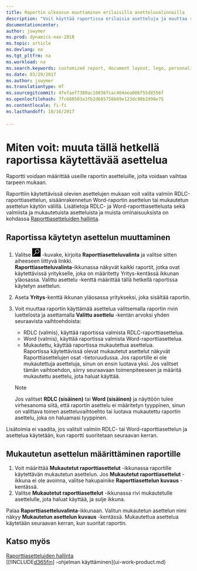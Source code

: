 ```yaml
---
title: Raportin ulkoasun muuttaminen erilaisilla asetteluvalinnoilla
description: "Voit käyttää raportissa erilaisia asetteluja ja muuttaa raportin ulkoa asua asetteluja vaihtelemalla."
documentationcenter: 
author: jswymer
ms.prod: dynamics-nav-2018
ms.topic: article
ms.devlang: na
ms.tgt_pltfrm: na
ms.workload: na
ms.search.keywords: customized report, document layout, logo, personalize
ms.date: 03/29/2017
ms.author: jswymer
ms.translationtype: HT
ms.sourcegitcommit: 4fefaef7380ac10836fcac404eea006f55d8556f
ms.openlocfilehash: 7fc680503a3fb2d685758b69e123dc98b2d98e75
ms.contentlocale: fi-fi
ms.lasthandoff: 10/16/2017

---
```

# <a name="how-to-change-which-layout-is-currently-used-on-a-report"></a>Miten voit: muuta tällä hetkellä raportissa käytettävää asettelua
Raportti voidaan määrittää useille raportin asetteluille, joita voidaan vaihtaa tarpeen mukaan.

Raporttiin käytettävissä olevien asettelujen mukaan voit valita valmiin RDLC-raporttiasettelun, sisäänrakennetun Word-raportin asettelun tai mukautetun asettelun käytön välillä. Lisätietoja RDLC- ja Word-raporttiasettelusta sekä valmiista ja mukautetuista asetteluista ja muista ominaisuuksista on kohdassa [Raporttiasetteluiden hallinta](ui-manage-report-layouts.md).

## <a name="to-change-the-layout-that-is-used-on-a-report"></a>Raportissa käytetyn asettelun muuttaminen
1. Valitse ![Etsi sivu tai raportti](media/ui-search/search_small.png "Etsi sivu tai raportti -kuvake") -kuvake, kirjoita **Raporttiasetteluvalinta** ja valitse sitten aiheeseen liittyvä linkki.  
   **Raporttiasetteluvalinta**-ikkunassa näkyvät kaikki raportit, jotka ovat käytettävissä yritykselle, joka on määritetty Yritys-kentässä ikkunan yläosassa. Valittu asettelu -kenttä määrittää tällä hetkellä raportissa käytetyn asettelun.
2. Aseta **Yritys**-kenttä ikkunan yläosassa yritykseksi, joka sisältää raportin.
3. Voit muuttaa raportin käyttämää asettelua valitsemalla raportin rivin luettelosta ja asettamalla **Valittu asettelu** -kentän arvoksi yhden seuraavista vaihtoehdoista:
   * RDLC (valmis), käyttää raportissa valmista RDLC-raporttiasettelua.
   * Word (valmis), käyttää raportissa valmista Word-raporttiasettelua.
   * Mukautettu, käyttää raportissa mukautettua asettelua.  
     Raportissa käytettävissä olevat mukautetut asettelut näkyvät Raporttiasettelujen osat -tietoruudussa. Jos raportille ei ole mukautettuja asetteluja, sinun on ensin luotava yksi. Jos valitset tämän vaihtoehdon, siirry seuraavaan toimenpiteeseen ja määritä mukautettu asettelu, jota haluat käyttää.

    > [!NOTE]  
    >   Jos valitset **RDLC (sisäinen)** tai **Word (sisäinen)** ja näyttöön tulee virhesanoma siitä, että raportin asettelu ei määritetyn tyyppinen, sinun on valittava toinen asetteluvaihtoehto tai luotava mukautettu raportin asettelu, joka on haluamasi tyyppinen.

Lisätoimia ei vaadita, jos valitsit valmiin RDLC- tai Word-raporttiasettelun ja asettelua käytetään, kun raportti suoritetaan seuraavan kerran.

## <a name="to-specify-a-custom-layout-on-a-report"></a>Mukautetun asettelun määrittäminen raportille
1. Voit määrittää **Mukautetut raporttiasettelut** -ikkunassa raportille käytettävän mukautetun asettelun. Jos **Mukautetut raporttiasettelut** -ikkuna ei ole avoinna, valitse hakupainike **Raporttiasettelun kuvaus** -kentässä.
2. Valitse **Mukautetut raporttiasettelut** -ikkunassa rivi mukautetulle asettelulle, jota haluat käyttää, ja sulje ikkuna.

Palaa **Raporttiasetteluvalinta**-ikkunaan. Valitun mukautetun asettelun nimi näkyy **Mukautetun asettelun kuvaus** -kentässä. Mukautettua asettelua käytetään seuraavan kerran, kun suoritat raportin.

## <a name="see-also"></a>Katso myös
[Raporttiasetteluiden hallinta](ui-manage-report-layouts.md)  
[[!INCLUDE[d365fin](includes/d365fin_md.md)] -ohjelman käyttäminen](ui-work-product.md)

